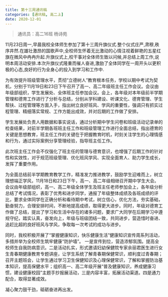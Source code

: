 ```yaml
---
title: 第十三周通讯稿
categories: [通讯稿, 高二上]
date: 2020-12-01
---
```


> 通讯员：高二16班 杨诗苑

11月23日周一,早晨我校全体师生参加了第十三周升旗仪式.整个仪式庄严,肃穆,秩序井然.在雄壮激昂的国歌声中,全校师生怀着无比激动的心情注视着鲜艳的五星红旗在微风中冉冉升起.升旗仪式上,校干事对全体师生致以问候,并总结上周工作,说明本周活动安排.本次升旗仪式隆重而催人奋进,激励了全体同学在一周开头以更积极的心态,良好的行为全身心的投入到学习和工作中.

为有效提升班级管理水平，贯彻“立德树人”教育根本任务，学校以期中考试为契机，分别于11月19日和23日下午召开了高一、高二年级班主任工作会议。会议由年级部组织，学生发展处、全体班主任参加会议。会上，各年级对本年级前半学期管理和德育工作进行了分析与总结，分别从学科建设、听课文化、德育管理、学生帮扶、过程管理等方面入手，指出树立良好班风、学风的重要性，强调只有抓实过程管理、精细落实常规、工作方能出成效，并对后期的工作做了安排。

学生发展处负责人用数据和事实说话，通过分析期中学生问卷和班级活动记录单的检查结果，对前半学期各班班主任工作和班级管理工作进行全面总结，指出德育的关键是思想教育，班主任工作的关键在于把握教育时机，时刻关注学生的心理情感和行为，通过实际案例分享管理经验，指导班主任工作。

此次班主任工作会不仅强化了班主任的管理与德育意识，也增强了后期工作的针对性和实效性，对于规范班级管理、优化班风学风、实现全面育人、助力学生成长，发挥了重要作用。

为全面总结前半学期教育教学工作，精准发力推进教学，鼓励学生迎难而上，树立理想端正学风，11月18日和23日下午，高一、高二年级相继召开期中学生大会。会议由年级部组织，高一、高二年级全体学生及班主任老师参加会上，各年级分析总结了考试情况，表彰了优秀和进步同学，通报了年级整体成绩及各班成绩的评比，要求全体同学在正确分析和看待期中考试，树立信心，优化方法，夯实基础，勤奋努力，合理安排时间，不断地提高成绩，取得更大进步。同时，年级对德育工作做了总结，提出了学习和生活中存在的诸多问题，要求广大同学在后期学习中遵规守纪，踏实认真，奋发向上，年级与班级团结一致，共同进步，营造惜时奋进、追赶比超的良好班风与学风，争取每一次考试的成功与进步。

同时，我校积极开展了“掌握健康知识，快乐健康生活”健康知识宣传周系列活动，多措并举为全校师生筑牢健康“防护墙”。 一是宣传到位，营造浓郁氛围。提高全校师生自我防病意识。二是活动扎实，形式邀请妇幼保健院专家余丽君医生进行女生青春期健康教育专题讲座，让学生系统了解青春期保健常识，顺利度过青春期；召开主题班会，让学生通过学习卫生保健知识及心理保健常识，了解和掌握防治基本知识，提高保健水平；组织高一、高二年级开展“普及健康知识，养成健康习惯，建设健康校园”主题手抄报展活动，三是内容丰富，拓展活动渠道。四是通力配合，取得显著成效。

凝心聚力鼓干劲，砥砺奋进再出发。
